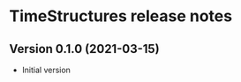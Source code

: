 TimeStructures release notes
===================================

Version 0.1.0 (2021-03-15)
--------------------------
* Initial version